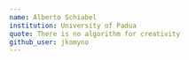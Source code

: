 ```yaml
---
name: Alberto Schiabel
institution: University of Padua
quote: There is no algorithm for creativity
github_user: jkomyno
---
```

